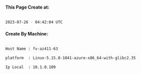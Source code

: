 
   
#### This Page Create at:

```bash

2023-07-26 - 04:42:04 UTC

```

#### Create By Machine:

```bash

Host Name : fv-az411-63

platform  : Linux-5.15.0-1041-azure-x86_64-with-glibc2.35

Ip Local  : 10.1.0.109

```

